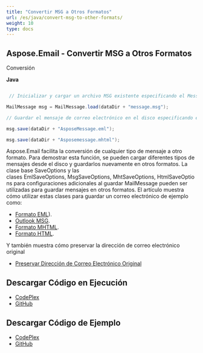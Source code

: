 ```yaml
---
title: "Convertir MSG a Otros Formatos"
url: /es/java/convert-msg-to-other-formats/
weight: 10
type: docs
---
```


## **Aspose.Email - Convertir MSG a Otros Formatos**
Conversión

**Java**

``` java

 // Inicializar y cargar un archivo MSG existente especificando el MessageFormat

MailMessage msg = MailMessage.load(dataDir + "message.msg");

// Guardar el mensaje de correo electrónico en el disco especificando el EML y MHT MailMessageSaveType

msg.save(dataDir + "AsposeMessage.eml");

msg.save(dataDir + "Asposemessage.mhtml");

```

Aspose.Email facilita la conversión de cualquier tipo de mensaje a otro formato. Para demostrar esta función, se pueden cargar diferentes tipos de mensajes desde el disco y guardarlos nuevamente en otros formatos. La clase base SaveOptions y las clases EmlSaveOptions, MsgSaveOptions, MhtSaveOptions, HtmlSaveOptions para configuraciones adicionales al guardar MailMessage pueden ser utilizadas para guardar mensajes en otros formatos. El artículo muestra cómo utilizar estas clases para guardar un correo electrónico de ejemplo como:

- [Formato EML](/email/java/loading-and-saving-message/#loading-eml-and-saving-as-eml)).
- [Outlook MSG](/email/java/loading-and-saving-message/#loading-eml-saving-to-msg).
- [Formato MHTML](/email/java/loading-and-saving-message/#saving-mailmessage-as-mhtml).
- [Formato HTML](/email/java/loading-and-saving-message/#exporting-email-to-eml).

Y también muestra cómo preservar la dirección de correo electrónico original

- [Preservar Dirección de Correo Electrónico Original](/email/java/loading-and-saving-message/)

## **Descargar Código en Ejecución**
- [CodePlex](https://archive.codeplex.com/?p=asposeemailjavaapachepoi)
- [GitHub](https://github.com/aspose-email/Aspose.Email-for-Java/releases/tag/Aspose.Email_Java_for_Apache_POI-v1.0.0)
## **Descargar Código de Ejemplo**
- [CodePlex](https://archive.codeplex.com/?p=asposeemailjavaapachepoi#src/main/java/com/aspose/email/examples/asposefeatures/conversion/msgtootherformats/AsposeConverter.java)
- [GitHub](https://github.com/aspose-email/Aspose.Email-for-Java/blob/master/Plugins/Aspose_Email_for_Apache_POI/src/main/java/com/aspose/email/examples/asposefeatures/conversion/msgtootherformats/AsposeConverter.java)